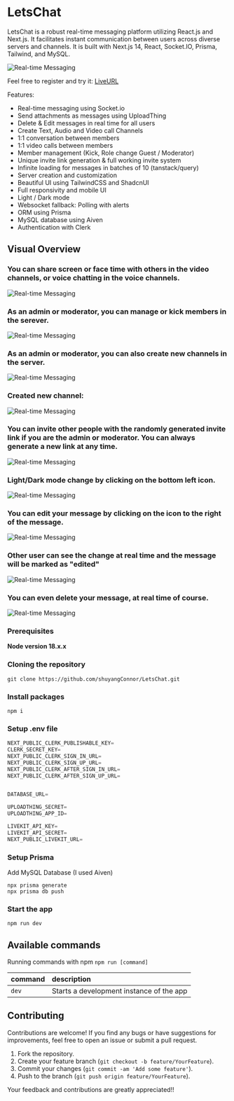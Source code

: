 # LetsChat

LetsChat is a robust real-time messaging platform utilizing React.js and Next.js. It facilitates instant communication between users across diverse servers and channels. It is built with Next.js 14, React, Socket.IO, Prisma, Tailwind, and MySQL.

![Real-time Messaging](screenshots/overview.png)

Feel free to register and try it: [LiveURL](https://discord-clone-production-76b6.up.railway.app)

Features:

- Real-time messaging using Socket.io
- Send attachments as messages using UploadThing
- Delete & Edit messages in real time for all users
- Create Text, Audio and Video call Channels
- 1:1 conversation between members
- 1:1 video calls between members
- Member management (Kick, Role change Guest / Moderator)
- Unique invite link generation & full working invite system
- Infinite loading for messages in batches of 10 (tanstack/query)
- Server creation and customization
- Beautiful UI using TailwindCSS and ShadcnUI
- Full responsivity and mobile UI
- Light / Dark mode
- Websocket fallback: Polling with alerts
- ORM using Prisma
- MySQL database using Aiven
- Authentication with Clerk

## Visual Overview

### You can share screen or face time with others in the video channels, or voice chatting in the voice channels.

![Real-time Messaging](screenshots/shareScreen.png)

### As an admin or moderator, you can manage or kick members in the serever.

![Real-time Messaging](screenshots/manageRoles.png)

### As an admin or moderator, you can also create new channels in the server.

![Real-time Messaging](screenshots/createChannel.png)

### Created new channel:

![Real-time Messaging](screenshots/createdNewChannel.png)

### You can invite other people with the randomly generated invite link if you are the admin or moderator. You can always generate a new link at any time.

![Real-time Messaging](screenshots/inviteLink.png)

### Light/Dark mode change by clicking on the bottom left icon.

![Real-time Messaging](screenshots/darkMode.png)

### You can edit your message by clicking on the icon to the right of the message.

![Real-time Messaging](screenshots/editMessage.png)

### Other user can see the change at real time and the message will be marked as "edited"

![Real-time Messaging](screenshots/editedMessage.png)

### You can even delete your message, at real time of course.

![Real-time Messaging](screenshots/deleteMessage.png)

### Prerequisites

**Node version 18.x.x**

### Cloning the repository

```shell
git clone https://github.com/shuyangConnor/LetsChat.git
```

### Install packages

```shell
npm i
```

### Setup .env file

```js
NEXT_PUBLIC_CLERK_PUBLISHABLE_KEY=
CLERK_SECRET_KEY=
NEXT_PUBLIC_CLERK_SIGN_IN_URL=
NEXT_PUBLIC_CLERK_SIGN_UP_URL=
NEXT_PUBLIC_CLERK_AFTER_SIGN_IN_URL=
NEXT_PUBLIC_CLERK_AFTER_SIGN_UP_URL=


DATABASE_URL=

UPLOADTHING_SECRET=
UPLOADTHING_APP_ID=

LIVEKIT_API_KEY=
LIVEKIT_API_SECRET=
NEXT_PUBLIC_LIVEKIT_URL=
```

### Setup Prisma

Add MySQL Database (I used Aiven)

```shell
npx prisma generate
npx prisma db push

```

### Start the app

```shell
npm run dev
```

## Available commands

Running commands with npm `npm run [command]`

| command | description                              |
| :------ | :--------------------------------------- |
| `dev`   | Starts a development instance of the app |

## Contributing

Contributions are welcome! If you find any bugs or have suggestions for improvements, feel free to open an issue or submit a pull request.

1. Fork the repository.
2. Create your feature branch (`git checkout -b feature/YourFeature`).
3. Commit your changes (`git commit -am 'Add some feature'`).
4. Push to the branch (`git push origin feature/YourFeature`).

Your feedback and contributions are greatly appreciated!!
